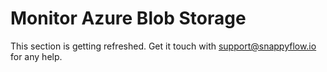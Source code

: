 # Monitor Azure Blob Storage

This section is getting refreshed. Get it touch with [support@snappyflow.io](mailto:support@snappyflow.io) for any help.